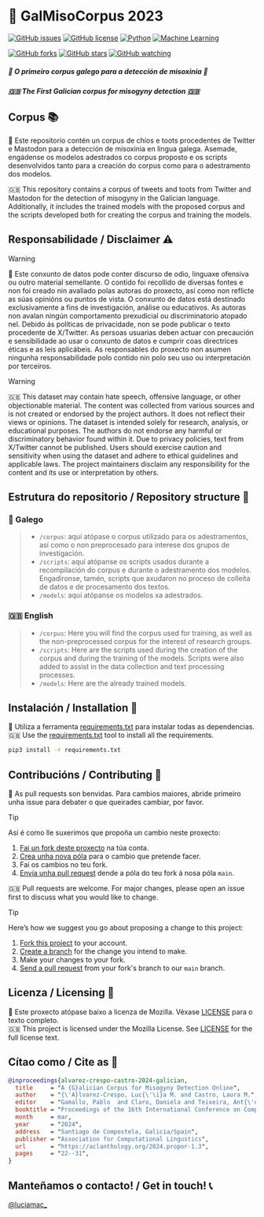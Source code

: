 # :bookmark_tabs: GalMisoCorpus 2023

[![GitHub issues](https://img.shields.io/github/issues/luciamariaalvarezcrespo/GalMisoCorpus2023)](https://github.com/luciamariaalvarezcrespo/GalMisoCorpus2023/issues) [![GitHub license](https://img.shields.io/github/license/luciamariaalvarezcrespo/GalMisoCorpus2023)](https://github.com/luciamariaalvarezcrespo/GalMisoCorpus2023/blob/main/LICENSE)
[![Python](https://img.shields.io/badge/Python-3.10-blue)](https://www.python.org/downloads/release/python-310/)
[![Machine Learning](https://img.shields.io/badge/Machine%20Learning-Scikit--learn-orange)](https://scikit-learn.org/)

[![GitHub forks](https://img.shields.io/github/forks/luciamariaalvarezcrespo/GalMisoCorpus2023)](https://github.com/luciamariaalvarezcrespo/GalMisoCorpus2023/network)
[![GitHub stars](https://img.shields.io/github/stars/luciamariaalvarezcrespo/GalMisoCorpus2023)](https://github.com/luciamariaalvarezcrespo/GalMisoCorpus2023/stargazers) [![GitHub watching](https://img.shields.io/github/watchers/luciamariaalvarezcrespo/GalMisoCorpus2023?style=social)](https://github.com/luciamariaalvarezcrespo/GalMisoCorpus2023/watchers)

##### :octopus: _O primeiro corpus galego para a detección de misoxinia_ :octopus:
##### :gb: _The First Galician corpus for misogyny detection_ 🇬🇧

## Corpus :books:

:octopus: Este repositorio contén un corpus de chíos e toots procedentes de Twitter e Mastodon para a detección de misoxinia en lingua galega. Asemade, engádense os modelos adestrados co corpus proposto e os scripts desenvolvidos tanto para a creación do corpus como para o adestramento dos modelos.  

:gb: This repository contains a corpus of tweets and toots from Twitter and Mastodon for the detection of misogyny in the Galician language. Additionally, it includes the trained models with the proposed corpus and the scripts developed both for creating the corpus and training the models.

## Responsabilidade / Disclaimer :warning:
> [!WARNING] 
> :octopus: Este conxunto de datos pode conter discurso de odio, linguaxe ofensiva ou outro material semellante. O contido foi recollido de diversas fontes e non foi creado nin avaliado polas autoras do proxecto, así como non reflicte as súas opinións ou puntos de vista. O conxunto de datos está destinado exclusivamente a fins de investigación, análise ou educativos. As autoras non avalan ningún comportamento prexudicial ou discriminatorio atopado nel. Debido ás políticas de privacidade, non se pode publicar o texto procedente de X/Twitter. As persoas usuarias deben actuar con precaución e sensibilidade ao usar o conxunto de datos e cumprir coas directrices éticas e as leis aplicábeis. As responsables do proxecto non asumen ningunha responsabilidade polo contido nin polo seu uso ou interpretación por terceiros.

> [!WARNING]
> :gb: This dataset may contain hate speech, offensive language, or other objectionable material. The content was collected from various sources and is not created or endorsed by the project authors. It does not reflect their views or opinions. The dataset is intended solely for research, analysis, or educational purposes. The authors do not endorse any harmful or discriminatory behavior found within it. Due to privacy policies, text from X/Twitter cannot be published. Users should exercise caution and sensitivity when using the dataset and adhere to ethical guidelines and applicable laws. The project maintainers disclaim any responsibility for the content and its use or interpretation by others.

## Estrutura do repositorio / Repository structure :file_folder:

### :octopus: Galego

> - `/corpus`: aquí atópase o corpus utilizado para os adestramentos, así como o non preprocesado para interese dos grupos de investigación.
> - `/scripts`: aquí atópanse os scripts usados durante a recompilación do corpus e durante o adestramento dos modelos. Engadíronse, tamén, scripts que axudaron no proceso de colleita de datos e de procesamento dos textos.
> - `/models`: aquí atópanse os modelos xa adestrados.

### :gb: English

> - `/corpus`: Here you will find the corpus used for training, as well as the non-preprocessed corpus for the interest of research groups.
> - `/scripts`: Here are the scripts used during the creation of the corpus and during the training of the models. Scripts were also added to assist in the data collection and text processing processes.
> - `/models`: Here are the already trained models.

## Instalación / Installation :wrench:
:octopus: Utiliza a ferramenta [requirements.txt](https://github.com/luciamariaalvarezcrespo/GalMisoCorpus2023/blob/main/requirements.txt) para instalar todas as dependencias.  
:gb: Use the [requirements.txt](https://github.com/luciamariaalvarezcrespo/GalMisoCorpus2023/blob/main/requirements.txt) tool to install all the requirements.   

```bash
pip3 install -r requirements.txt
```

## Contribucións / Contributing :open_hands:
:octopus: As pull requests son benvidas. Para cambios maiores, abride primeiro unha issue para debater o que queirades cambiar, por favor.  

> [!TIP]
> Así é como lle suxerimos que propoña un cambio neste proxecto:
>
> 1. [Fai un fork deste proxecto][fork] na túa conta.
> 2. [Crea unha nova póla][branch] para o cambio que pretende facer.
> 3. Fai os cambios no teu fork.
> 4. [Envía unha pull request][pr] dende a póla do teu fork á nosa póla `main`.

:gb: Pull requests are welcome. For major changes, please open an issue first to discuss what you would like to change.  

> [!TIP]
> Here’s how we suggest you go about proposing a change to this project:  
>
> 1. [Fork this project][fork] to your account.
> 2. [Create a branch][branch] for the change you intend to make.
> 3. Make your changes to your fork.
> 4. [Send a pull request][pr] from your fork's branch to our `main` branch.

[fork]: https://help.github.com/articles/fork-a-repo/
[branch]: https://help.github.com/articles/creating-and-deleting-branches-within-your-repository
[pr]: https://help.github.com/articles/using-pull-requests/

## Licenza / Licensing :scroll:

:octopus: Este proxecto atópase baixo a licenza de Mozilla. Véxase [LICENSE](https://github.com/luciamariaalvarezcrespo/GalMisoCorpus2023/blob/main/LICENSE) para o texto completo.  
:gb: This project is licensed under the Mozilla License. See [LICENSE](https://github.com/luciamariaalvarezcrespo/GalMisoCorpus2023/blob/main/LICENSE) for the full license text.

## Cítao como / Cite as :bookmark:
```bib
@inproceedings{alvarez-crespo-castro-2024-galician,
  title     = "A {G}alician Corpus for Misogyny Detection Online",
  author    = "{\'A}lvarez-Crespo, Luc{\'\i}a M. and Castro, Laura M.",
  editor    = "Gamallo, Pablo  and Claro, Daniela and Teixeira, Ant{\'o}nio and Real, Livy  and Garcia, Marcos  and Oliveira, Hugo Gon{\c{c}}alo  and Amaro, Raquel",
  booktitle = "Proceedings of the 16th International Conference on Computational Processing of Portuguese",
  month     = mar,
  year      = "2024",
  address   = "Santiago de Compostela, Galicia/Spain",
  publisher = "Association for Computational Lingustics",
  url       = "https://aclanthology.org/2024.propor-1.3",
  pages     = "22--31",
}
```

## Manteñamos o contacto! / Get in touch! :telephone_receiver:
[@luciamac_](https://www.twitter.com/luciamac_)
